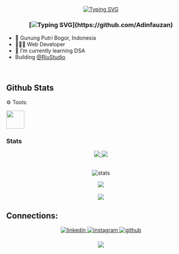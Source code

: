 <div align="center">
<!-- <img src="https://adinfauzan.github.io/static/images/greetings.gif" align="center" style="width: 30%" /> -->
  
  
  [![Typing SVG](https://readme-typing-svg.herokuapp.com?font=Fira+Code&pause=1000&color=F7E800FD&center=true&width=435&lines=%3C%F0%9F%91%8B+Hello%2C+World!+%2F+%3E;%3C%F0%9F%91%8B+Ciao%2C+World!+%2F+%3E;%3C%F0%9F%91%8B+Hola%2C+World!+%2F+%3E;%3C%F0%9F%91%8B+Bonjour%2C+World!+%2F+%3E)](https://github.com/Adinfauzan)
  
</div>  


### <div align="center">[![Typing SVG](https://readme-typing-svg.herokuapp.com?font=roboto&color=%23F7C51D&size=18&vCenter=true&height=16&lines=👋+Hey+there,+I'm+Adin+Fauzan.;💻+A+self+taught+programmer,+student.;👨🏻‍💻+Web+Developer.)](https://github.com/Adinfauzan)
  
- 🏫 Gunung Putri Bogor, Indonesia
- 👨🏻‍💻 Web Developer 
- 🌱 I’m currently learning DSA
- Building [@RiuStudio](https://github.com/RiuStudio/Sora)
</div>

<br/>  

## Github Stats

⚙ Tools:
 <br>
 <!-- Tool: VSC -->
 <p align="left"> 
 <a href="https://code.visualstudio.com/" target="_blank"> <img src="https://upload.wikimedia.org/wikipedia/commons/thumb/9/9a/Visual_Studio_Code_1.35_icon.svg/113px-Visual_Studio_Code_1.35_icon.svg.png" width="48" height="48"/> </a>

### Stats

<div align="center">
<a href="[test](https://quine.sh/user/Adinfauzan)" target="blank">
<img src="https://stats.quine.sh/Adinfauzan/github?theme=dark"/>
<img src="https://quine.sh?utm_source=widgets&utm_campaign=Adinfauzan"/>
</a>
</div>

<br/>
<p align="center">
<a><img alt="stats" src="https://github-readme-streak-stats.herokuapp.com/?user=Adinfauzan&theme=tokyonight" /></a>
<br/>
<div align="center"><img src="https://github-readme-stats.vercel.app/api?username=Adinfauzan&theme=tokyonight&show_icons=true&count_private=true&hide_border=true" align="center" /></div>
<br/>
<div align="center"><img src="https://github-readme-stats.vercel.app/api/top-langs/?username=Adinfauzan&hide_border=true&layout=compact&theme=tokyonight" align="center" /></div>

## Connections:

<div align="center">
<a href="https://linkedin.com/in/Adinfauzan" target="_blank">
<img src=https://img.shields.io/badge/linkedin-%2324292e.svg?&style=for-the-badge&logo=linkedin&logoColor=white alt=linkedin style="margin-bottom: 5px;" />
</a>
	
<a href="https://instagram.com/adinoehh" target="_blank">
<img src=https://img.shields.io/badge/instagram-%23000000.svg?&style=for-the-badge&logo=instagram&logoColor=white alt=instagram style="margin-bottom: 5px;"/>
</a>
	
<a href="https://github.com/Adinfauzan" target="_blank">
<img src=https://img.shields.io/badge/github-%2324292e.svg?&style=for-the-badge&logo=github&logoColor=white alt=github style="margin-bottom: 5px;" />
</a>  
 
</div>  



<br/>
<div align="center">
<img src="https://komarev.com/ghpvc/?username=Adinfauzan&&style=flat-square" align="center"/>
</div>
